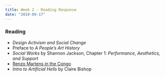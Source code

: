 ```yaml
---
title: Week 2 - Reading Response
date: "2019-09-17"
---
```


### Reading

- _Design Activism and Social Change_
- Preface to _A People’s Art History_
- _Social Works_ by Shannon Jackson, Chapter 1: _Performance, Aesthetics, and Support_
- [Renzo Martens in the Congo](https://www.nytimes.com/2017/02/02/arts/chocolate-sculpture-with-a-bitter-taste-of-colonialism.html)
- _Intro to Artificial Hells_ by Claire Bishop

